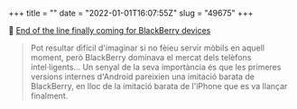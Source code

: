 +++
title = ""
date = "2022-01-01T16:07:55Z"
slug = "49675"
+++

📎 [End of the line finally coming for BlackBerry devices](https://arstechnica.com/information-technology/2021/12/end-of-the-line-finally-coming-for-blackberry-devices/)

> Pot resultar difícil d'imaginar si no fèieu servir mòbils en aquell moment, però BlackBerry dominava el mercat dels telèfons intel·ligents… Un senyal de la seva importància és que les primeres versions internes d'Android pareixien una imitació barata de BlackBerry, en lloc de la imitació barata de l'iPhone que es va llançar finalment.

